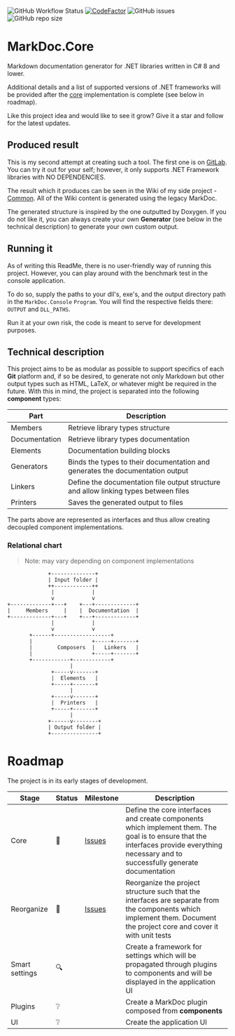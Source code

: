 ![GitHub Workflow Status](https://img.shields.io/github/workflow/status/hailstorm75/MarkDoc.Core/.NET%20Core) [![CodeFactor](https://www.codefactor.io/repository/github/hailstorm75/markdoc.core/badge)](https://www.codefactor.io/repository/github/hailstorm75/markdoc.core) ![GitHub issues](https://img.shields.io/github/issues/hailstorm75/MarkDoc.Core) ![GitHub repo size](https://img.shields.io/github/repo-size/hailstorm75/MarkDoc.Core)

# MarkDoc.Core
Markdown documentation generator for .NET libraries written in C# 8 and lower.

Additional details and a list of supported versions of .NET frameworks will be provided after the [core](https://github.com/hailstorm75/MarkDoc.Core/milestone/1) implementation is complete (see below in roadmap).

Like this project idea and would like to see it grow? Give it a star and follow for the latest updates.

## Produced result

This is my second attempt at creating such a tool. The first one is on [GitLab](https://gitlab.com/hailstorm75/markdoc). You can try it out for your self; however, it only supports .NET Framework libraries with NO DEPENDENCIES.

The result which it produces can be seen in the Wiki of my side project - [Common](https://gitlab.com/hailstorm75/Common/-/wikis/home). All of the Wiki content is generated using the legacy MarkDoc.

The generated structure is inspired by the one outputted by Doxygen. If you do not like it, you can always create your own **Generator** (see below in the technical description) to generate your own custom output.

## Running it

As of writing this ReadMe, there is no user-friendly way of running this project. However, you can play around with the benchmark test in the console application.

To do so, supply the paths to your dll's, exe's, and the output directory path in the `MarkDoc.Console` `Program`. You will find the respective fields there: `OUTPUT` and `DLL_PATHS`.

Run it at your own risk, the code is meant to serve for development purposes.

## Technical description

This project aims to be as modular as possible to support specifics of each **Git** platform and, if so be desired, to generate not only Markdown but other output types such as HTML, LaTeX, or whatever might be required in the future.
With this in mind, the project is separated into the following **component** types:

| Part | Description |
| ---- | ----------- |
| Members | Retrieve library types structure |
| Documentation | Retrieve library types documentation |
| Elements | Documentation building blocks |
| Generators | Binds the types to their documentation and generates the documentation output |
| Linkers | Define the documentation file output structure and allow linking types between files |
| Printers | Saves the generated output to files |

The parts above are represented as interfaces and thus allow creating decoupled component implementations.

### Relational chart

> Note: may vary depending on component implementations

```
             +--------------+
             | Input folder |
             ++------------++
              |            |
              v            v
+-------------+---+    +---+-------------+
|     Members     |    |  Documentation  |
+-------------+---+    +---+-------------+
              |            |
              v            v
       +------+------------------+
       |                   +-----+-------+
       |        Composers  |   Linkers   |
       |                   +-----+-------+
       +------------+------------+
                    |
              +-----v-------+
              |  Elements   |
              +-----+-------+
                    |
              +-----v-------+
              |  Printers   |
              +-----+-------+
                    |
             +------v--------+
             | Output folder |
             +---------------+

```

# Roadmap

The project is in its early stages of development.

| Stage | Status   | Milestone | Description |
| ----- | -------- | --------- | ----------- |
| Core  | :hammer: | [Issues](https://github.com/hailstorm75/MarkDoc.Core/milestone/1) | Define the core interfaces and create components which implement them. The goal is to ensure that the interfaces provide everything necessary and to successfully generate documentation |
| Reorganize | :hammer: | [Issues](https://github.com/hailstorm75/MarkDoc.Core/milestone/2)  | Reorganize the project structure such that the interfaces are separate from the components which implement them. Document the project core and cover it with unit tests |
| Smart settings   | :mag: |    | Create a framework for settings which will be propagated through plugins to components and will be displayed in the application UI |
| Plugins | :grey_question: |  | Create a MarkDoc plugin composed from __components__ |
| UI   | :grey_question: |    | Create the application UI |
